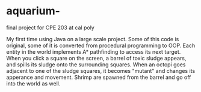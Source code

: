 # aquarium-
final project for CPE 203 at cal poly

My first time using Java on a large scale project.
Some of this code is original, some of it is converted from procedural programming to OOP.
Each entity in the world implements A* pathfinding to access its next target.
When you click a square on the screen, a barrel of toxic sludge appears, and spills its sludge onto the surrounding squares.
When an octopi goes adjacent to one of the sludge squares, it becomes "mutant" and changes its apperance and movement.
Shrimp are spawned from the barrel and go off into the world as well. 
